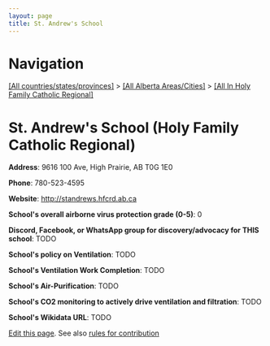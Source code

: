 ```yaml
---
layout: page
title: St. Andrew's School
---
```

# Navigation

[[All countries/states/provinces]](../../..) > [[All Alberta Areas/Cities]](../..) > [[All In Holy Family Catholic Regional]](..)

# St. Andrew's School (Holy Family Catholic Regional)

**Address**: 9616 100 Ave, High Prairie, AB T0G 1E0

**Phone**: 780-523-4595

**Website**: <http://standrews.hfcrd.ab.ca>

**School's overall airborne virus protection grade (0-5)**: 0

**Discord, Facebook, or WhatsApp group for discovery/advocacy for THIS school**: TODO

**School's policy on Ventilation**: TODO

**School's Ventilation Work Completion**: TODO

**School's Air-Purification**: TODO

**School's CO2 monitoring to actively drive ventilation and filtration**: TODO

**School's Wikidata URL**: TODO


[Edit this page](https://github.com/ventilate-schools/AB/edit/main/./Holy_Family_Catholic_Regional/St._Andrew's_School.md). See also [rules for contribution](../../../contribution-rules/)